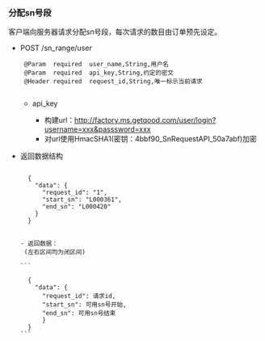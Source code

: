 ### 分配sn号段
客户端向服务器请求分配sn号段，每次请求的数目由订单预先设定。

- POST /sn_range/user

	```
     @Param  required  user_name,String,用户名
     @Param  required  api_key,String,约定的密文
     @Header required  request_id,String,唯一标示当前请求
	  
	```
	
	* api_key
  

	  * 构建url：http://factory.ms.getqood.com/user/login?username=xxx&passsword=xxx
	  * 对url使用HmacSHA1(密钥：4bbf90\_SnRequestAPI\_50a7abf)加密
 
- 返回数据结构

  ```
	
	{
	  "data": {
	    "request_id": "1",
	    "start_sn": "L000361",
	    "end_sn": "L000420"
	  }
	}


	```
	  
	  - 返回数据：
	   (左右区间均为闭区间)
	   
	  ```
		
		{
		  "data": {
		    "request_id": 请求id,
		    "start_sn": 可用sn号开始,
		    "end_sn": 可用sn号结束
	  		}
		}
	  ```
